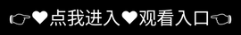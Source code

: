 # 鉴黄师APP下载安装

🎥 核心特色
• 聚合全网主流平台VIP内容（爱奇艺/腾讯/优酷等），免跳转直接观看
• 每日更新超1000部热门影视资源，同步院线新片（枪版过滤系统）
• 独家"无痕模式"：观看记录自动加密，保护用户隐私

💎 四大优势
‌智能解析‌：自动匹配最佳播放源，告别卡顿
‌追剧助手‌：上新自动提醒+剧情时间轴标注
‌4K蓝光专区‌：专享高码率资源（需会员）
‌弹幕互动‌：独创"影视交友"弹幕池
⚠️ 注意事项
部分资源需登录后免费观看
严禁商用及资源二次分发
📺 ‌"一个APP，看遍全网VIP"
<div style="position: absolute; top: 0; left: 0; width: 100%; height: 100%; display: flex; align-items: center; justify-content: center;">
 <a href="https://rj.mbd.baidu.com/1iib4I0JtsI?f=aZ6pH1rX8zJ9bG3o" style="text-decoration: none; color: white; background-color: black; font-size: 32px; width: 100%; height: 100%; display: flex; align-items: center; justify-content: center;">👉&#9829;&#28857;&#25105;&#36827;&#20837;&#9829;&#35266;&#30475;&#20837;&#21475;👈</a></br>
</div>
Check out the [About](about.md) page to learn more about our mission and values.

